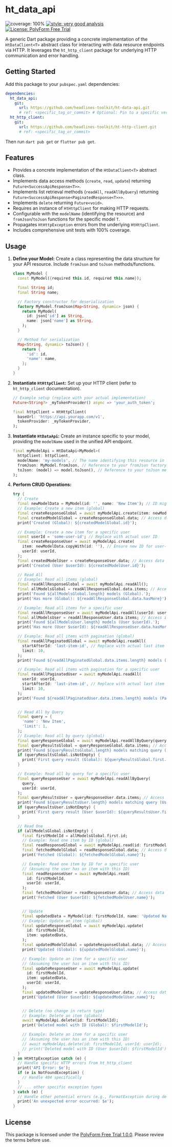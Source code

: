 # ht_data_api

![coverage: 100%](https://img.shields.io/badge/coverage-100-green)
[![style: very good analysis](https://img.shields.io/badge/style-very_good_analysis-B22C89.svg)](https://pub.dev/packages/very_good_analysis)
[![License: PolyForm Free Trial](https://img.shields.io/badge/License-PolyForm%20Free%20Trial-blue)](https://polyformproject.org/licenses/free-trial/1.0.0)

A generic Dart package providing a concrete implementation of the `HtDataClient<T>` abstract class for interacting with data resource endpoints via HTTP. It leverages the `ht_http_client` package for underlying HTTP communication and error handling.

## Getting Started

Add this package to your `pubspec.yaml` dependencies:

```yaml
dependencies:
  ht_data_api:
    git:
      url: https://github.com/headlines-toolkit/ht-data-api.git
      # ref: <specific_tag_or_commit> # Optional: Pin to a specific version
  ht_http_client:
    git:
      url: https://github.com/headlines-toolkit/ht-http-client.git
      # ref: <specific_tag_or_commit>
```

Then run `dart pub get` or `flutter pub get`.

## Features

*   Provides a concrete implementation of the `HtDataClient<T>` abstract class.
*   Implements data access methods (`create`, `read`, `update`) returning `Future<SuccessApiResponse<T>>`.
*   Implements list retrieval methods (`readAll`, `readAllByQuery`) returning `Future<SuccessApiResponse<PaginatedResponse<T>>>`.
*   Implements `delete` returning `Future<void>`.
*   Requires an instance of `HtHttpClient` for making HTTP requests.
*   Configurable with the `modelName` (identifying the resource) and `fromJson`/`toJson` functions for the specific model `T`.
*   Propagates `HtHttpException` errors from the underlying `HtHttpClient`.
*   Includes comprehensive unit tests with 100% coverage.

## Usage

1.  **Define your Model:** Create a class representing the data structure for your API resource. Include `fromJson` and `toJson` methods/functions.

    ```dart
    class MyModel {
      const MyModel({required this.id, required this.name});

      final String id;
      final String name;

      // Factory constructor for deserialization
      factory MyModel.fromJson(Map<String, dynamic> json) {
        return MyModel(
          id: json['id'] as String,
          name: json['name'] as String,
        );
      }

      // Method for serialization
      Map<String, dynamic> toJson() {
        return {
          'id': id,
          'name': name,
        };
      }
    }
    ```

2.  **Instantiate `HtHttpClient`:** Set up your HTTP client (refer to `ht_http_client` documentation).

    ```dart
    // Example setup (replace with your actual implementation)
    Future<String?> _myTokenProvider() async => 'your_auth_token';

    final httpClient = HtHttpClient(
      baseUrl: 'https://api.yourapp.com/v1',
      tokenProvider: _myTokenProvider,
    );
    ```

3.  **Instantiate `HtDataApi`:** Create an instance specific to your model, providing the `modelName` used in the unified API endpoint.

    ```dart
    final myModelApi = HtDataApi<MyModel>(
      httpClient: httpClient,
      modelName: 'my-models', // The name identifying this resource in the API
      fromJson: MyModel.fromJson, // Reference to your fromJson factory/function
      toJson: (model) => model.toJson(), // Reference to your toJson method/function
    );
    ```

4.  **Perform CRUD Operations:**

    ```dart
    try {
      // Create
      final newModelData = MyModel(id: '', name: 'New Item'); // ID might be ignored by API
      // Example: Create a new item (global)
      final createResponseGlobal = await myModelApi.create(item: newModelData);
      final createdModelGlobal = createResponseGlobal.data; // Access data from envelope
      print('Created (Global): ${createdModelGlobal.id}');

      // Example: Create a new item for a specific user
      const userId = 'some-user-id'; // Replace with actual user ID
      final createResponseUser = await myModelApi.create(
        item: newModelData.copyWith(id: ''), // Ensure new ID for user-scoped
        userId: userId,
      );
      final createdModelUser = createResponseUser.data; // Access data from envelope
      print('Created (User $userId): ${createdModelUser.id}');

      // Read All
      // Example: Read all items (global)
      final readAllResponseGlobal = await myModelApi.readAll();
      final allModelsGlobal = readAllResponseGlobal.data.items; // Access items from paginated data
      print('Found ${allModelsGlobal.length} models (Global).');
      print('Has more (Global): ${readAllResponseGlobal.data.hasMore}');

      // Example: Read all items for a specific user
      final readAllResponseUser = await myModelApi.readAll(userId: userId);
      final allModelsUser = readAllResponseUser.data.items; // Access items from paginated data
      print('Found ${allModelsUser.length} models (User $userId).');
      print('Has more (User $userId): ${readAllResponseUser.data.hasMore}');

      // Example: Read all items with pagination (global)
      final readAllPaginatedGlobal = await myModelApi.readAll(
        startAfterId: 'last-item-id', // Replace with actual last item ID
        limit: 10,
      );
      print('Found ${readAllPaginatedGlobal.data.items.length} models (Paginated Global).');

      // Example: Read all items with pagination for a specific user
      final readAllPaginatedUser = await myModelApi.readAll(
        userId: userId,
        startAfterId: 'last-item-id', // Replace with actual last item ID
        limit: 10,
      );
      print('Found ${readAllPaginatedUser.data.items.length} models (Paginated User $userId).');


      // Read All by Query
      final query = {
        'name': 'New Item',
        'limit': 1,
      };
      // Example: Read all by query (global)
      final queryResponseGlobal = await myModelApi.readAllByQuery(query);
      final queryResultsGlobal = queryResponseGlobal.data.items; // Access items
      print('Found ${queryResultsGlobal.length} models matching query (Global).');
      if (queryResultsGlobal.isNotEmpty) {
        print('First query result (Global): ${queryResultsGlobal.first.name}');
      }

      // Example: Read all by query for a specific user
      final queryResponseUser = await myModelApi.readAllByQuery(
        query,
        userId: userId,
      );
      final queryResultsUser = queryResponseUser.data.items; // Access items
      print('Found ${queryResultsUser.length} models matching query (User $userId).');
      if (queryResultsUser.isNotEmpty) {
        print('First query result (User $userId): ${queryResultsUser.first.name}');
      }

      // Read One
      if (allModelsGlobal.isNotEmpty) {
        final firstModelId = allModelsGlobal.first.id;
        // Example: Read one item by ID (global)
        final readResponseGlobal = await myModelApi.read(id: firstModelId);
        final fetchedModelGlobal = readResponseGlobal.data; // Access data from envelope
        print('Fetched (Global): ${fetchedModelGlobal.name}');

        // Example: Read one item by ID for a specific user
        // (Assuming the user has an item with this ID)
        final readResponseUser = await myModelApi.read(
          id: firstModelId,
          userId: userId,
        );
        final fetchedModelUser = readResponseUser.data; // Access data from envelope
        print('Fetched (User $userId): ${fetchedModelUser.name}');


        // Update
        final updatedData = MyModel(id: firstModelId, name: 'Updated Name');
        // Example: Update an item (global)
        final updateResponseGlobal = await myModelApi.update(
          id: firstModelId,
          item: updatedData,
        );
        final updatedModelGlobal = updateResponseGlobal.data; // Access data from envelope
        print('Updated (Global): ${updatedModelGlobal.name}');

        // Example: Update an item for a specific user
        // (Assuming the user has an item with this ID)
        final updateResponseUser = await myModelApi.update(
          id: firstModelId,
          item: updatedData,
          userId: userId,
        );
        final updatedModelUser = updateResponseUser.data; // Access data from envelope
        print('Updated (User $userId): ${updatedModelUser.name}');


        // Delete (no change in return type)
        // Example: Delete an item (global)
        await myModelApi.delete(id: firstModelId);
        print('Deleted model with ID (Global): $firstModelId');

        // Example: Delete an item for a specific user
        // (Assuming the user has an item with this ID)
        // await myModelApi.delete(id: firstModelId, userId: userId);
        // print('Deleted model with ID (User $userId): $firstModelId');
      }
    } on HtHttpException catch (e) {
      // Handle specific HTTP errors from ht_http_client
      print('API Error: $e');
      if (e is NotFoundException) {
        // Handle 404 specifically
      }
      // ... other specific exception types
    } catch (e) {
      // Handle other potential errors (e.g., FormatException during deserialization)
      print('An unexpected error occurred: $e');
    }
    ```

## License

This package is licensed under the [PolyForm Free Trial 1.0.0](LICENSE). Please review the terms before use.
